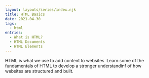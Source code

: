 ```yaml
---
layout: layouts/series/index.njk
title: HTML Basics
date: 2021-04-30
tags:
  - html
entries:
  - What is HTML?
  - HTML Documents
  - HTML Elements
---
```


HTML is what we use to add content to websites. Learn some of the fundamentals of HTML to develop a stronger understandinf of how websites are structured and built.
